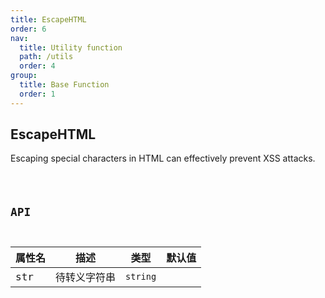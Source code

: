 ```yaml
---
title: EscapeHTML
order: 6
nav:
  title: Utility function
  path: /utils
  order: 4
group:
  title: Base Function
  order: 1
---
```


## EscapeHTML

Escaping special characters in HTML can effectively prevent XSS attacks.

<code src='./demos/index.tsx' />

## API

| 属性名 | 描述         | 类型     | 默认值 |
| ------ | ------------ | -------- | ------ |
| str    | 待转义字符串 | `string` |        |
